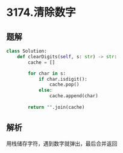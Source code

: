 # 3174.清除数字

## 题解

```python
class Solution:
    def clearDigits(self, s: str) -> str:
        cache = []

        for char in s:
            if char.isdigit():
                cache.pop()
            else:
                cache.append(char)
        
        return "".join(cache)
```

## 解析

用栈储存字符，遇到数字就弹出，最后合并返回
